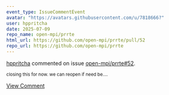 ```yaml
---
event_type: IssueCommentEvent
avatar: "https://avatars.githubusercontent.com/u/7818666?"
user: hppritcha
date: 2025-07-09
repo_name: open-mpi/prrte
html_url: https://github.com/open-mpi/prrte/pull/52
repo_url: https://github.com/open-mpi/prrte
---
```


<a href='https://github.com/hppritcha' target='_blank'>hppritcha</a> commented on issue <a href='https://github.com/open-mpi/prrte/pull/52' target='_blank'>open-mpi/prrte#52</a>.

<small>closing this for now.  we can reopen if need be....</small>

<a href='https://github.com/open-mpi/prrte/pull/52' target='_blank'>View Comment</a>